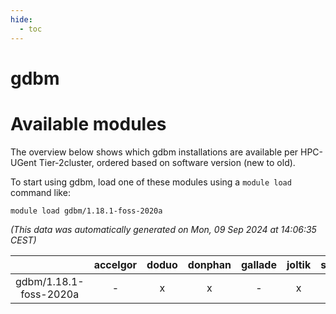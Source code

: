 ```yaml
---
hide:
  - toc
---
```


gdbm
====

# Available modules


The overview below shows which gdbm installations are available per HPC-UGent Tier-2cluster, ordered based on software version (new to old).

To start using gdbm, load one of these modules using a `module load` command like:

```shell
module load gdbm/1.18.1-foss-2020a
```

*(This data was automatically generated on Mon, 09 Sep 2024 at 14:06:35 CEST)*  

| |accelgor|doduo|donphan|gallade|joltik|shinx|skitty|
| :---: | :---: | :---: | :---: | :---: | :---: | :---: | :---: |
|gdbm/1.18.1-foss-2020a|-|x|x|-|x|-|x|
